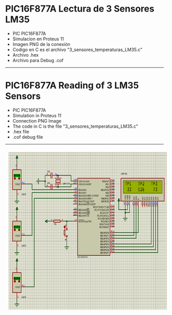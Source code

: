# PIC16F877A Lectura de 3 Sensores LM35

- PIC PIC16F877A
- Simulacion en Proteus 11
- Imagen PNG de la conexión
- Codigo en C es el archivo "3_sensores_temperaturas_LM35.c"
- Archivo .hex
- Archivo para Debug .cof
  
------------------------------------------

# PIC16F877A Reading of 3 LM35 Sensors

- PIC PIC16F877A
- Simulation in Proteus 11
- Connection PNG Image
- The code in C is the file "3_sensores_temperaturas_LM35.c"
- .hex file
- .cof debug file

-------------------------------------------

<p align="center" >
<img width="700px" height="500px" style="margin: 10px" src="./Diagrama 3_sensores_temperaturas_LM35.png"> 
</p>


